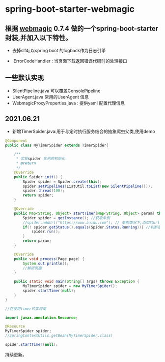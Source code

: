 # spring-boot-starter-webmagic

## 根据 [webmagic](https://github.com/code4craft/webmagic) 0.7.4 做的一个spring-boot-starter封装,并加入以下特性。

- 去掉slf4j,以spring boot 的logback作为日志引擎

- IErrorCodeHandler : 当页面下载返回错误代码时的处理接口

## 一些默认实现

- SilentPipeline.java 可以覆盖ConsolePipeline
- UserAgent.java 常用的UserAgent 信息
- WebmagicProxyProperties.java : 提供yaml 配置代理信息


## 2021.06.21
- 新增TimerSpider.java:用于与定时执行服务结合的抽象爬虫父类,使用demo

```java
@Component
public class MyTimerSpider extends TimerSpider{

    /**
     * 实现spider 实例的初始化
     * @return
     */
    @Override
    public Spider init() {
        Spider spider = Spider.create(this);
        spider.setPipelines(ListUtil.toList(new SilentPipeline()));
        spider.thread(100);
        return spider;
    }

    @Override
    public Map<String, Object> startTimer(Map<String, Object> param) throws Exception {
        Spider spider = getInstance(); //获取单例
        //spider.addUrl("https://www.baidu.com"); // 单例情况下,添加的url会排重，爬取过的url不会再爬取,如需反复爬取,重实现Schedule 或url后添加时间戳
        if(! spider.getStatus().equals(Spider.Status.Running)){ //判断是否running状态
            spider.run();
        }
        return param;
    }

    @Override
    public void process(Page page) {
        System.out.println();
        //解析页面
    }

    public static void main(String[] args) throws Exception {
        MyTimerSpider spider = new MyTimerSpider();
        spider.startTimer(null);
    }
}
```

```java
//在使用timer的实现类

import javax.annotation.Resource;

@Resource
MyTimerSpider spider;
//SpringContextUtils.getBean(MyTimerSpider.class)

spider.startTimer(null);

```

持续更新。

